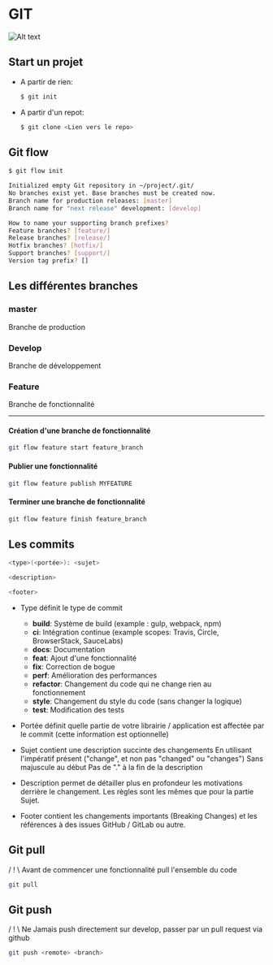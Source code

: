 # GIT

![Alt text](image.png)

## Start un projet 

  - A partir de rien:
    ~~~bash
    $ git init
    ~~~
  
  - A partir d'un repot:
    ~~~bash
    $ git clone <Lien vers le repo>
    ~~~

## Git flow 

~~~bash 
$ git flow init
~~~

~~~bash 
Initialized empty Git repository in ~/project/.git/
No branches exist yet. Base branches must be created now.
Branch name for production releases: [master]
Branch name for "next release" development: [develop]

How to name your supporting branch prefixes?
Feature branches? [feature/]
Release branches? [release/]
Hotfix branches? [hotfix/]
Support branches? [support/]
Version tag prefix? []
~~~

## Les différentes branches 

### master 

Branche de production

### Develop 

Branche de développement

### Feature

Branche de fonctionnalité

---
#### Création d'une branche de fonctionnalité

~~~bash 
git flow feature start feature_branch
~~~
#### Publier une fonctionnalité
~~~bash 
git flow feature publish MYFEATURE
~~~

#### Terminer une branche de fonctionnalité
~~~bash 
git flow feature finish feature_branch
~~~

## Les commits 

~~~bash
<type>(<portée>): <sujet>

<description>

<footer>
~~~

- Type définit le type de commit
  - **build**: Système de build (example : gulp, webpack, npm)
  - **ci**: Intégration continue (example scopes: Travis, Circle, BrowserStack, SauceLabs)
  - **docs**: Documentation
  - **feat**: Ajout d'une fonctionnalité
  - **fix**: Correction de bogue
  - **perf**: Amélioration des performances
  - **refactor**: Changement du code qui ne change rien au fonctionnement
  - **style**: Changement du style du code (sans changer la logique)
  - **test**: Modification des tests

- Portée définit quelle partie de votre librairie / application est affectée par le commit (cette information est optionnelle)

- Sujet contient une description succinte des changements
En utilisant l'impératif présent ("change", et non pas "changed" ou "changes")
Sans majuscule au début
Pas de "." à la fin de la description

- Description permet de détailler plus en profondeur les motivations derrière le changement. Les règles sont les mêmes que pour la partie Sujet.

- Footer contient les changements importants (Breaking Changes) et les références à des issues GitHub / GitLab ou autre.

## Git pull

/ ! \ Avant de commencer une fonctionnalité pull l'ensemble du code 
~~~bash 
git pull
~~~

## Git push

/ ! \  Ne Jamais push directement sur develop, passer par un pull request via github
~~~bash 
git push <remote> <branch>
~~~~
